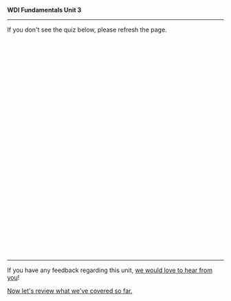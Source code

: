 **WDI Fundamentals Unit 3**

---

If you don't see the quiz below, please refresh the page.

<!-- Change the width and height values to suit you best -->
<div class="typeform-widget" data-url="https://ga-immersives.typeform.com/to/weR0hs" data-text="Unit 3: Intro to HTML" style="width:100%;height:500px;"></div>
<script>(function(){var qs,js,q,s,d=document,gi=d.getElementById,ce=d.createElement,gt=d.getElementsByTagName,id='typef_orm',b='https://s3-eu-west-1.amazonaws.com/share.typeform.com/';if(!gi.call(d,id)){js=ce.call(d,'script');js.id=id;js.src=b+'widget.js';q=gt.call(d,'script')[0];q.parentNode.insertBefore(js,q)}}))</script>

---
If you have any feedback regarding this unit, [we would love to hear from you](https://ga-immersives.typeform.com/to/kKq7HW)!

[Now let's review what we've covered so far.](intro-to-html-cheatsheet.md)
